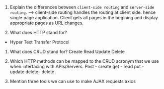 1.  Explain the differences between `client-side routing` and `server-side routing`.
--> client-side routing handles the routing at client side.  hence single page application.  Client gets all pages in the begining and display appropriate pages as URL changes.

1.  What does HTTP stand for?
- Hyper Text Transfer Protocol


1.  What does CRUD stand for?
Create
Read
Update
Delete

1.  Which HTTP methods can be mapped to the CRUD acronym that we use when interfacing with APIs/Servers.
Post - create
get - read
put - update
delete- delete


1.  Mention three tools we can use to make AJAX requests
axios


